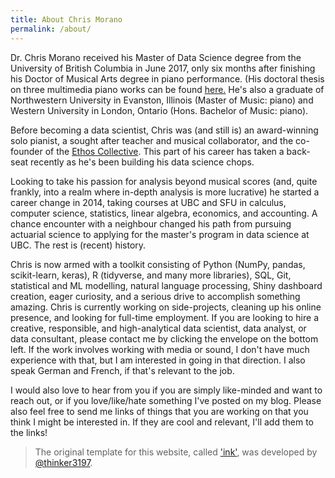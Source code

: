 ```yaml
---
title: About Chris Morano
permalink: /about/
---
```


Dr. Chris Morano received his Master of Data Science degree from the University of British Columbia in June 2017, only six months after finishing his Doctor of Musical Arts degree in piano performance.  (His doctoral thesis on three multimedia piano works can be found [here.](https://open.library.ubc.ca/cIRcle/collections/ubctheses/24/items/1.0340648)  He's also a graduate of Northwestern University in Evanston, Illinois (Master of Music: piano) and Western University in London, Ontario (Hons. Bachelor of Music: piano).

Before becoming a data scientist, Chris was (and still is) an award-winning solo pianist, a sought after teacher and musical collaborator, and the co-founder of the [Ethos Collective](ethosmusic.ca).  This part of his career has taken a back-seat recently as he's been building his data science chops.

Looking to take his passion for analysis beyond musical scores (and, quite frankly, into a realm where in-depth analysis is more lucrative) he started a career change in 2014, taking courses at UBC and SFU in calculus, computer science, statistics, linear algebra, economics, and accounting.  A chance encounter with a neighbour changed his path from pursuing actuarial science to applying for the master's program in data science at UBC.  The rest is (recent) history.

Chris is now armed with a toolkit consisting of Python (NumPy, pandas, scikit-learn, keras), R (tidyverse, and many more libraries), SQL, Git, statistical and ML modelling, natural language processing, Shiny dashboard creation, eager curiosity, and a serious drive to accomplish something amazing.  Chris is currently working on side-projects, cleaning up his online presence, and looking for full-time employment.  If you are looking to hire a creative, responsible, and high-analytical data scientist, data analyst, or data consultant, please contact me by clicking the envelope on the bottom left.  If the work involves working with media or sound, I don't have much experience with that, but I am interested in going in that direction.  I also speak German and French, if that's relevant to the job.

I would also love to hear from you if you are simply like-minded and want to reach out, or if you love/like/hate something I've posted on my blog.  Please also feel free to send me links of things that you are working on that you think I might be interested in.  If they are cool and relevant, I'll add them to the links!

>The original template for this website, called ['ink'](https://github.com/thinker3197/ink), was developed by [@thinker3197](https://github.com/thinker3197).
